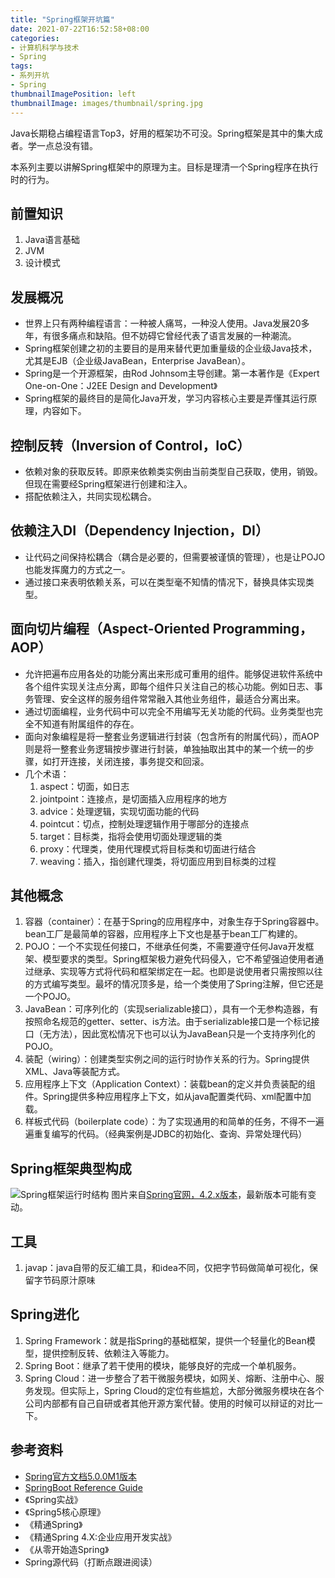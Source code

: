 ```yaml
---
title: "Spring框架开坑篇"
date: 2021-07-22T16:52:58+08:00
categories:
- 计算机科学与技术
- Spring
tags:
- 系列开坑
- Spring
thumbnailImagePosition: left
thumbnailImage: images/thumbnail/spring.jpg
---
```

Java长期稳占编程语言Top3，好用的框架功不可没。Spring框架是其中的集大成者。学一点总没有错。
<!--more-->
本系列主要以讲解Spring框架中的原理为主。目标是理清一个Spring程序在执行时的行为。
## 前置知识
1. Java语言基础
2. JVM
3. 设计模式
## 发展概况
- 世界上只有两种编程语言：一种被人痛骂，一种没人使用。Java发展20多年，有很多痛点和缺陷。但不妨碍它曾经代表了语言发展的一种潮流。
- Spring框架创建之初的主要目的是用来替代更加重量级的企业级Java技术，尤其是EJB（企业级JavaBean，Enterprise JavaBean）。
- Spring是一个开源框架，由Rod Johnsom主导创建。第一本著作是《Expert One-on-One：J2EE Design and Development》
- Spring框架的最终目的是简化Java开发，学习内容核心主要是弄懂其运行原理，内容如下。
## 控制反转（Inversion of Control，IoC）
- 依赖对象的获取反转。即原来依赖类实例由当前类型自己获取，使用，销毁。但现在需要经Spring框架进行创建和注入。
- 搭配依赖注入，共同实现松耦合。

## 依赖注入DI（Dependency Injection，DI）
- 让代码之间保持松耦合（耦合是必要的，但需要被谨慎的管理），也是让POJO也能发挥魔力的方式之一。
- 通过接口来表明依赖关系，可以在类型毫不知情的情况下，替换具体实现类型。

## 面向切片编程（Aspect-Oriented Programming，AOP）
- 允许把遍布应用各处的功能分离出来形成可重用的组件。能够促进软件系统中各个组件实现关注点分离，即每个组件只关注自己的核心功能。例如日志、事务管理、安全这样的服务组件常常融入其他业务组件，最适合分离出来。
- 通过切面编程，业务代码中可以完全不用编写无关功能的代码。业务类型也完全不知道有附属组件的存在。
- 面向对象编程是将一整套业务逻辑进行封装（包含所有的附属代码），而AOP则是将一整套业务逻辑按步骤进行封装，单独抽取出其中的某一个统一的步骤，如打开连接，关闭连接，事务提交和回滚。
- 几个术语：
    1. aspect：切面，如日志
    1. jointpoint：连接点，是切面插入应用程序的地方
    1. advice：处理逻辑，实现切面功能的代码
    1. pointcut：切点，控制处理逻辑作用于哪部分的连接点
    1. target：目标类，指将会使用切面处理逻辑的类
    1. proxy：代理类，使用代理模式将目标类和切面进行结合
    1. weaving：插入，指创建代理类，将切面应用到目标类的过程

## 其他概念
1. 容器（container）：在基于Spring的应用程序中，对象生存于Spring容器中。bean工厂是最简单的容器，应用程序上下文也是基于bean工厂构建的。
2. POJO：一个不实现任何接口，不继承任何类，不需要遵守任何Java开发框架、模型要求的类型。Spring框架极力避免代码侵入，它不希望强迫使用者通过继承、实现等方式将代码和框架绑定在一起。也即是说使用者只需按照以往的方式编写类型。最坏的情况顶多是，给一个类使用了Spring注解，但它还是一个POJO。
3. JavaBean：可序列化的（实现serializable接口），具有一个无参构造器，有按照命名规范的getter、setter、is方法。由于serializable接口是一个标记接口（无方法），因此宽松情况下也可以认为JavaBean只是一个支持序列化的POJO。
4. 装配（wiring）：创建类型实例之间的运行时协作关系的行为。Spring提供XML、Java等装配方式。
5. 应用程序上下文（Application Context）：装载bean的定义并负责装配的组件。Spring提供多种应用程序上下文，如从java配置类代码、xml配置中加载。
6. 样板式代码（boilerplate code）：为了实现通用的和简单的任务，不得不一遍遍重复编写的代码。（经典案例是JDBC的初始化、查询、异常处理代码）

## Spring框架典型构成
![Spring框架运行时结构](https://docs.spring.io/spring-framework/docs/4.2.x/spring-framework-reference/html/images/spring-overview.png)
图片来自[Spring官网，4.2.x版本](https://docs.spring.io/spring-framework/docs/4.2.x/spring-framework-reference/html/overview.html)，最新版本可能有变动。

## 工具
1. javap：java自带的反汇编工具，和idea不同，仅把字节码做简单可视化，保留字节码原汁原味


## Spring进化
1. Spring Framework：就是指Spring的基础框架，提供一个轻量化的Bean模型，提供控制反转、依赖注入等能力。
1. Spring Boot：继承了若干使用的模块，能够良好的完成一个单机服务。
1. Spring Cloud：进一步整合了若干微服务模块，如网关、熔断、注册中心、服务发现。但实际上，Spring Cloud的定位有些尴尬，大部分微服务模块在各个公司内部都有自己自研或者其他开源方案代替。使用的时候可以辩证的对比一下。

## 参考资料
- [Spring官方文档5.0.0M1版本](https://docs.spring.io/spring-framework/docs/5.0.0.M1/javadoc-api/overview-summary.html)
- [SpringBoot Reference Guide](https://docs.spring.io/spring-boot/docs/2.1.3.RELEASE/reference/htmlsingle/)
- 《Spring实战》
- 《Spring5核心原理》
- 《精通Spring》
- 《精通Spring 4.X:企业应用开发实战》
- 《从零开始造Spring》
- Spring源代码（打断点跟进阅读）